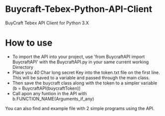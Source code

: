 # Buycraft-Tebex-Python-API-Client
BuyCraft Tebex API Client for Python 3.X

# How to use
 - To import the API into your project, use 'from BuycraftAPI import BuycraftAPI' with the BuycraftAPI.py in your same current working Dirrectory
 - Place you 40 Char long secret Key into the token.txt file on the first line. This will be saved to a variable and passed through the main class.
  - Then save the buycraft class along with the token to a simpler variable (b = BuycraftAPI(buycraftToken))
  - Call apon any funtion in the API with b.FUNCTION_NAME(Arguments_if_any)

You can also find and example file with 2 simple programs using the API.
